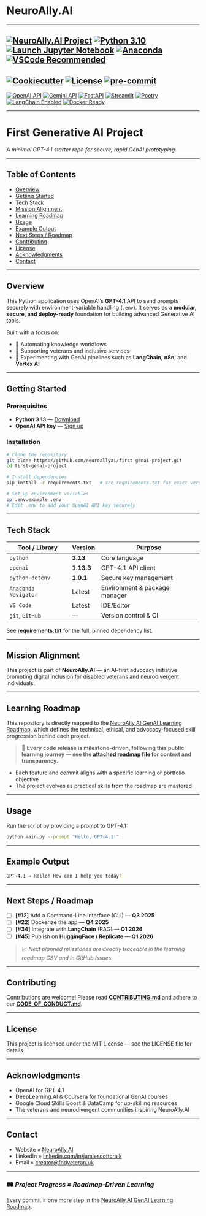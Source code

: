 # NeuroAlly.AI
---
[![NeuroAlly.AI Project](https://img.shields.io/badge/NeuroAlly.AI-Project%20Roadmap-2856f7)](https://neuroally.ai/)
[![Python 3.10](https://img.shields.io/badge/Python-3.10-blue?logo=python&logoColor=white)](https://www.python.org/downloads/release/python-310/)
[![Launch Jupyter Notebook](https://img.shields.io/badge/Launch-Jupyter%20Notebook-orange?logo=jupyter)](https://mybinder.org/v2/gh/neuroallyai/first-genai-project/HEAD?labpath=notebooks%2F)
[![Anaconda](https://img.shields.io/badge/Anaconda-Environment-44A833?logo=anaconda)](https://anaconda.org/)
[![VSCode Recommended](https://img.shields.io/badge/VSCode-Recommended-blueviolet.svg)](https://code.visualstudio.com/)
---
[![Cookiecutter](https://img.shields.io/badge/built%20with-Cookiecutter-ff69b4.svg)](https://github.com/cookiecutter/cookiecutter)
[![License](https://img.shields.io/badge/License-MIT%2FApache--2.0%2FNone-yellow.svg)](https://opensource.org/licenses/)
[![pre-commit](https://img.shields.io/badge/pre--commit-enabled-brightgreen?logo=pre-commit&logoColor=white)](https://github.com/pre-commit/pre-commit)
---
[![OpenAI API](https://img.shields.io/badge/OpenAI-API-10a37f?logo=openai)](https://platform.openai.com/docs/api-reference)
[![Gemini API](https://img.shields.io/badge/Gemini-API-4285F4?logo=google)](https://ai.google.dev/gemini-api/docs)
[![FastAPI](https://img.shields.io/badge/FastAPI-009688?logo=fastapi&logoColor=white)](https://fastapi.tiangolo.com/)
[![Streamlit](https://img.shields.io/badge/Streamlit-FF4B4B?logo=streamlit&logoColor=white)](https://streamlit.io/)
[![Poetry](https://img.shields.io/badge/Poetry-Package%20Management-60A5FA?logo=poetry&logoColor=white)](https://python-poetry.org/)
[![LangChain Enabled](https://img.shields.io/badge/LangChain-Enabled-blueviolet)](https://www.langchain.com/)
[![Docker Ready](https://img.shields.io/badge/Docker-Ready-2496ED?logo=docker&logoColor=white)](https://www.docker.com/)

---
# First Generative AI Project

*A minimal GPT-4.1 starter repo for secure, rapid GenAI prototyping.*

---

## Table of Contents

* [Overview](#overview)
* [Getting Started](#getting-started)
* [Tech Stack](#tech-stack)
* [Mission Alignment](#mission-alignment)
* [Learning Roadmap](#learning-roadmap)
* [Usage](#usage)
* [Example Output](#example-output)
* [Next Steps / Roadmap](#next-steps--roadmap)
* [Contributing](#contributing)
* [License](#license)
* [Acknowledgments](#acknowledgments)
* [Contact](#contact)

---

## Overview

This Python application uses OpenAI’s **GPT-4.1** API to send prompts securely with environment-variable handling (`.env`).
It serves as a **modular, secure, and deploy-ready** foundation for building advanced Generative AI tools.

Built with a focus on:

* 🧠 Automating knowledge workflows
* 👥 Supporting veterans and inclusive services
* 🧰 Experimenting with GenAI pipelines such as **LangChain**, **n8n**, and **Vertex AI**

---

## Getting Started

### Prerequisites

* **Python 3.13** — [Download](https://www.python.org/downloads/)
* **OpenAI API key** — [Sign up](https://platform.openai.com/signup)

### Installation

```bash
# Clone the repository
git clone https://github.com/neuroallyai/first-genai-project.git
cd first-genai-project

# Install dependencies
pip install -r requirements.txt   # see requirements.txt for exact versions

# Set up environment variables
cp .env.example .env
# Edit .env to add your OpenAI API key securely
```

---

## Tech Stack

| Tool / Library       | Version    | Purpose                       |
| -------------------- | ---------- | ----------------------------- |
| `python`             | **3.13**   | Core language                 |
| `openai`             | **1.13.3** | GPT-4.1 API client            |
| `python-dotenv`      | **1.0.1**  | Secure key management         |
| `Anaconda Navigator` | Latest     | Environment & package manager |
| `VS Code`            | Latest     | IDE/Editor                    |
| `git`, `GitHub`      | —          | Version control & CI          |

See **[requirements.txt](requirements.txt)** for the full, pinned dependency list.

---

## Mission Alignment

This project is part of **NeuroAlly.AI** — an AI-first advocacy initiative promoting digital inclusion for disabled veterans and neurodivergent individuals.

---

## Learning Roadmap

This repository is directly mapped to the [NeuroAlly.AI GenAI Learning Roadmap](#), which defines the technical, ethical, and advocacy-focused skill progression behind each project.

> 🚦 **Every code release is milestone-driven, following this public learning journey — see the [attached roadmap file](./GenAI%20Learning%20Roadmap%20-%20v1.csv) for context and transparency.**

* Each feature and commit aligns with a specific learning or portfolio objective
* The project evolves as practical skills from the roadmap are mastered

---

## Usage

Run the script by providing a prompt to GPT-4.1:

```bash
python main.py --prompt "Hello, GPT-4.1!"
```

---

## Example Output

```bash
GPT-4.1 → Hello! How can I help you today?
```

---

## Next Steps / Roadmap

* [ ] **\[#12]** Add a Command-Line Interface (CLI) — **Q3 2025**
* [ ] **\[#22]** Dockerize the app — **Q4 2025**
* [ ] **\[#34]** Integrate with **LangChain** (RAG) — **Q1 2026**
* [ ] **\[#45]** Publish on **HuggingFace / Replicate** — **Q1 2026**

> 📈 *Next planned milestones are directly traceable in the learning roadmap CSV and in GitHub Issues.*

---

## Contributing

Contributions are welcome!
Please read **[CONTRIBUTING.md](CONTRIBUTING.md)** and adhere to our
**[CODE\_OF\_CONDUCT.md](CODE_OF_CONDUCT.md)**.

---

## License

This project is licensed under the MIT License — see the LICENSE file for details.

---

## Acknowledgments

* OpenAI for GPT-4.1
* DeepLearning.AI & Coursera for foundational GenAI courses
* Google Cloud Skills Boost & DataCamp for up-skilling resources
* The veterans and neurodivergent communities inspiring NeuroAlly.AI

---

## Contact

* Website » [NeuroAlly.AI](https://neuroally.ai)
* LinkedIn » [linkedin.com/in/jamiescottcraik](https://linkedin.com/in/jamiescottcraik)
* Email » [creator@fndveteran.uk](mailto:creator@fndveteran.uk)

---

### 🛤️ *Project Progress = Roadmap-Driven Learning*

Every commit = one more step in the [NeuroAlly.AI GenAI Learning Roadmap](./GenAI%20Learning%20Roadmap%20-%20v1.csv).
